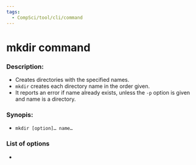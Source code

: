 ```yaml
---
tags:
  - CompSci/tool/cli/command
---
```

# mkdir command
### Description:
- Creates directories with the specified names.
- `mkdir` creates each directory name in the order given. 
- It reports an error if name already exists, unless the `-p` option is given and name is a directory.
### Synopis:
- `mkdir [option]… name…`
### List of options
- 